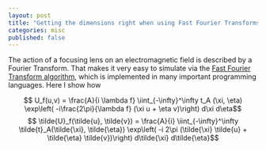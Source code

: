 ```yaml
---
layout: post
title: "Getting the dimensions right when using Fast Fourier Transforms to simulate Fourier Optics"
categories: misc
published: false
---
```


The action of a focusing lens on an electromagnetic field is described by a Fourier Transform. That makes it very easy to simulate via the [Fast Fourier Transform algorithm](https://en.wikipedia.org/wiki/Fast_Fourier_transform), which is implemented in many important programming languages. Here I show how 

$$ U_f(u,v) = \frac{A}{i \lambda f} \iint_{-\infty}^\infty t_A (\xi, \eta) \exp\left( -i\frac{2\pi}{\lambda f} (\xi u + \eta v)\right) d\xi d\eta$$
$$ \tilde{U}_f(\tilde{u}, \tilde{v}) = \frac{A}{i} \iint_{-\infty}^\infty \tilde{t}_A(\tilde{\xi}, \tilde{\eta}) \exp\left( -i 2\pi (\tilde{\xi} \tilde{u} + \tilde{\eta} \tilde{v})\right) d\tilde{\xi} d\tilde{\eta}$$
